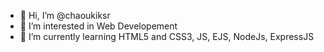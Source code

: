 - 👋 Hi, I’m @chaoukiksr
- 👀 I’m interested in Web Developement
- 🌱 I’m currently learning HTML5 and CSS3, JS, EJS, NodeJs, ExpressJS
